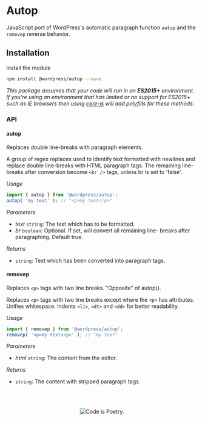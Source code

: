 # Autop

JavaScript port of WordPress's automatic paragraph function `autop` and the `removep` reverse behavior.

## Installation

Install the module

```bash
npm install @wordpress/autop --save
```

_This package assumes that your code will run in an **ES2015+** environment. If you're using an environment that has limited or no support for ES2015+ such as IE browsers then using [core-js](https://github.com/zloirock/core-js) will add polyfills for these methods._

### API

<!-- START TOKEN(Autogenerated API docs) -->

#### autop

Replaces double line-breaks with paragraph elements.

A group of regex replaces used to identify text formatted with newlines and
replace double line-breaks with HTML paragraph tags. The remaining line-
breaks after conversion become `<br />` tags, unless br is set to 'false'.

_Usage_

```js
import { autop } from '@wordpress/autop';
autop( 'my text' ); // "<p>my text</p>"
```

_Parameters_

-   _text_ `string`: The text which has to be formatted.
-   _br_ `boolean`: Optional. If set, will convert all remaining line- breaks after paragraphing. Default true.

_Returns_

-   `string`: Text which has been converted into paragraph tags.

#### removep

Replaces `<p>` tags with two line breaks. "Opposite" of autop().

Replaces `<p>` tags with two line breaks except where the `<p>` has attributes.
Unifies whitespace. Indents `<li>`, `<dt>` and `<dd>` for better readability.

_Usage_

```js
import { removep } from '@wordpress/autop';
removep( '<p>my text</p>' ); // "my text"
```

_Parameters_

-   _html_ `string`: The content from the editor.

_Returns_

-   `string`: The content with stripped paragraph tags.

<!-- END TOKEN(Autogenerated API docs) -->

<br/><br/><p align="center"><img src="https://s.w.org/style/images/codeispoetry.png?1" alt="Code is Poetry." /></p>
